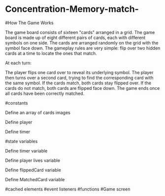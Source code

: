# Concentration-Memory-match-

#How The Game Works

The game board consists of sixteen "cards" arranged in a grid. The game board is made up of eight different pairs of cards, each with different symbols on one side. The cards are arranged randomly on the grid with the symbol face down. The gameplay rules are very simple: flip over two hidden cards at a time to locate the ones that match.

  At each turn:

The player flips one card over to reveal its underlying symbol.
The player then turns over a second card, trying to find the corresponding card with the same symbol.
If the cards match, both cards stay flipped over.
If the cards do not match, both cards are flipped face down.
The game ends once all cards have been correctly matched.


#constants 

Define an array of cards images

Define player 

Define timer

#state variables 


Define timer variable

Define player lives variable

Define flippedCard variable

Define MatchedCard variable

#cached elements 
#event listeners 
#functions 
#Game screen
